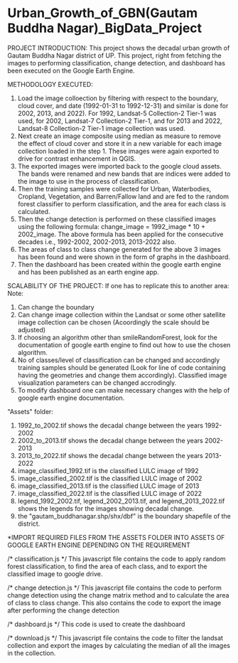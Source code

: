 # Urban_Growth_of_GBN(Gautam Buddha Nagar)_BigData_Project

PROJECT INTRODUCTION:
This project shows the decadal urban growth of Gautam Buddha Nagar district of UP. This project, right from fetching the images to performing classification, change detection, and dashboard has been executed on the Google Earth Engine. 

METHODOLOGY EXECUTED:
1) Load the image colloection by filtering with respect to the boundary, cloud cover, and date (1992-01-31 to 1992-12-31) and similar is done for 2002, 2013, and 2022). For 1992, Landsat-5 Collection-2 Tier-1 was used, for 2002, Landsat-7 Collection-2 Tier-1, and for 2013 and 2022, Landsat-8 Collection-2 Tier-1 image collection was used.
2) Next create an image composite using median as measure to remove the effect of cloud cover and store it in a new variable for each image collection loaded in the step 1. These images were again exported to drive for contrast enhancement in QGIS.
3) The exported images were imported back to the google cloud assets. The bands were renamed and new bands that are indices were added to the image to use in the process of classification.
4) Then the training samples were collected for Urban, Waterbodies, Cropland, Vegetation, and Barren/Fallow land and are fed to the random forest         classifier to perform classification, and the area for each class is calculated.
5) Then the change detection is performed on these classified images using the following formula:
   change_image = 1992_image * 10 + 2002_image.
   The above formula has been applied for the consecutive decades i.e., 1992-2002, 2002-2013, 2013-2022 also.
6) The areas of class to class change generated for the above 3 images has been found and were shown in the form of graphs in the dashboard.
7) Then the dashboard has been created within the google earth engine and has been published as an earth engine app.

SCALABILITY OF THE PROJECT:
If one has to replicate this to another area:
Note:
1) Can change the boundary
2) Can change image collection within the Landsat or some other satellite image collection can be chosen (Acoordingly the scale should be adjusted)
3) If choosing an algorithm other than smileRandomForest, look for the documentation of google earth engine to find out how to use the chosen algorithm.
4) No of classes/level of classification can be changed and accordingly training samples should be generated (Look for line of code containing having the geometries and change them accordingly). Classified image visualization parameters can be changed accrodingly.
5) To modify dashboard one can make necessary changes with the help of google earth engine documentation.

"Assets" folder:
1) 1992_to_2002.tif shows the decadal change between the years 1992-2002
2) 2002_to_2013.tif shows the decadal change between the years 2002-2013
3) 2013_to_2022.tif shows the decadal change between the years 2013-2022
4) image_classified_1992.tif is the classified LULC image of 1992
5) image_classified_2002.tif is the classified LULC image of 2002
6) image_classified_2013.tif is the classified LULC image of 2013
7) image_classified_2022.tif is the classified LULC image of 2022
8) legend_1992_2002.tif, legend_2002_2013.tif, and legend_2013_2022.tif shows the legends for the images showing decadal change.
9) the "gautam_buddhanagar.shp/shx/dbf" is the boundary shapefile of the district.

*IMPORT REQUIRED FILES FROM THE ASSETS FOLDER INTO ASSETS OF GOOGLE EARTH ENGINE DEPENDING ON THE REQUIREMENT

/* classification.js */
This javascript file contains the code to apply random forest classification, to find the area of each class, and to export the classified image to google drive.

/* change detection.js */
This javascript file contains the code to perform change detection using the change matrix method and to calculate the area of class to class change. This also contains the code to export the image after performing the change detection

/* dashboard.js */
This code is used to create the dashboard

/* download.js */
This javascript file contains the code to filter the landsat collection and export the images by calculating the median of all the images in the collection.
